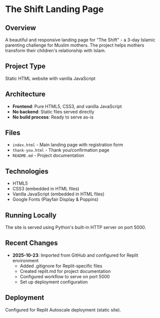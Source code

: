 # The Shift Landing Page

## Overview
A beautiful and responsive landing page for "The Shift" - a 3-day Islamic parenting challenge for Muslim mothers. The project helps mothers transform their children's relationship with Islam.

## Project Type
Static HTML website with vanilla JavaScript

## Architecture
- **Frontend**: Pure HTML5, CSS3, and vanilla JavaScript
- **No backend**: Static files served directly
- **No build process**: Ready to serve as-is

## Files
- `index.html` - Main landing page with registration form
- `thank-you.html` - Thank you/confirmation page
- `README.md` - Project documentation

## Technologies
- HTML5
- CSS3 (embedded in HTML files)
- Vanilla JavaScript (embedded in HTML files)
- Google Fonts (Playfair Display & Poppins)

## Running Locally
The site is served using Python's built-in HTTP server on port 5000.

## Recent Changes
- **2025-10-23**: Imported from GitHub and configured for Replit environment
  - Added .gitignore for Replit-specific files
  - Created replit.md for project documentation
  - Configured workflow to serve on port 5000
  - Set up deployment configuration

## Deployment
Configured for Replit Autoscale deployment (static site).
